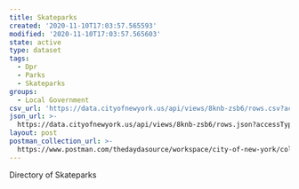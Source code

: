```yaml
---
title: Skateparks
created: '2020-11-10T17:03:57.565593'
modified: '2020-11-10T17:03:57.565603'
state: active
type: dataset
tags:
  - Dpr
  - Parks
  - Skateparks
groups:
  - Local Government
csv_url: 'https://data.cityofnewyork.us/api/views/8knb-zsb6/rows.csv?accessType=DOWNLOAD'
json_url: >-
  https://data.cityofnewyork.us/api/views/8knb-zsb6/rows.json?accessType=DOWNLOAD
layout: post
postman_collection_url: >-
  https://www.postman.com/thedaydasource/workspace/city-of-new-york/collection/15909983-fd1d2ce6-5427-4415-b11e-97c6624b255c
---
```

Directory of Skateparks
